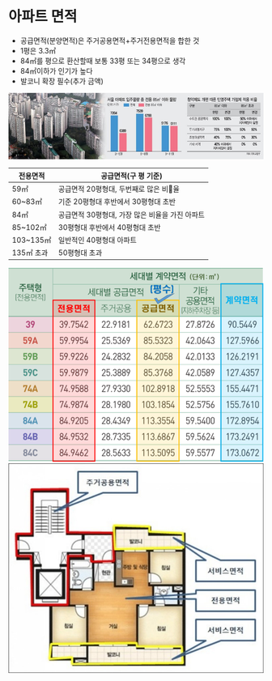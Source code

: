 # 아파트 면적

* 공급면적(분양면적)은 주거공용면적+주거전용면적을 합한 것
* 1평은 3.3㎡
* 84㎡를 평으로 환산할때 보통 33평 또는 34평으로 생각
* 84㎡이하가 인기가 높다
* 발코니 확장 필수(추가 금액)

<img src="/assets/images/16.jpg">

| 전용면적  | 공급면적(구 평 기준)  |
|---|---|
| 59㎡  | 공급면적 20평형대, 두번째로 많은 비율  |
| 60~83㎡  | 기준 20평형대 후반에서 30평형대 초반  |
| 84㎡  | 공급면적 30평형대, 가장 많은 비율을 가진 아파트  |
| 85~102㎡  | 30평형대 후반에서 40평형대 초반  |
| 103~135㎡  | 일반적인 40평형대 아파트  |
| 135㎡ 초과  | 50평형대 초과  |

<img src="/assets/images/10.png">
<img src="/assets/images/11.jpg">

